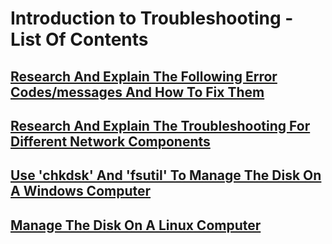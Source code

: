 # Introduction to Troubleshooting - List Of Contents

## [Research And Explain The Following Error Codes/messages And How To Fix Them]()

## [Research And Explain The Troubleshooting For Different Network Components]()

## [Use 'chkdsk' And 'fsutil' To Manage The Disk On A Windows Computer]()

## [Manage The Disk On A Linux Computer]()
